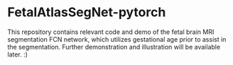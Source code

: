 # FetalAtlasSegNet-pytorch
This repository contains relevant code and demo of the fetal brain MRI segmentation FCN network, which utilizes gestational age prior to assist in the segmentation.
Further demonstration and illustration will be available later. :)
